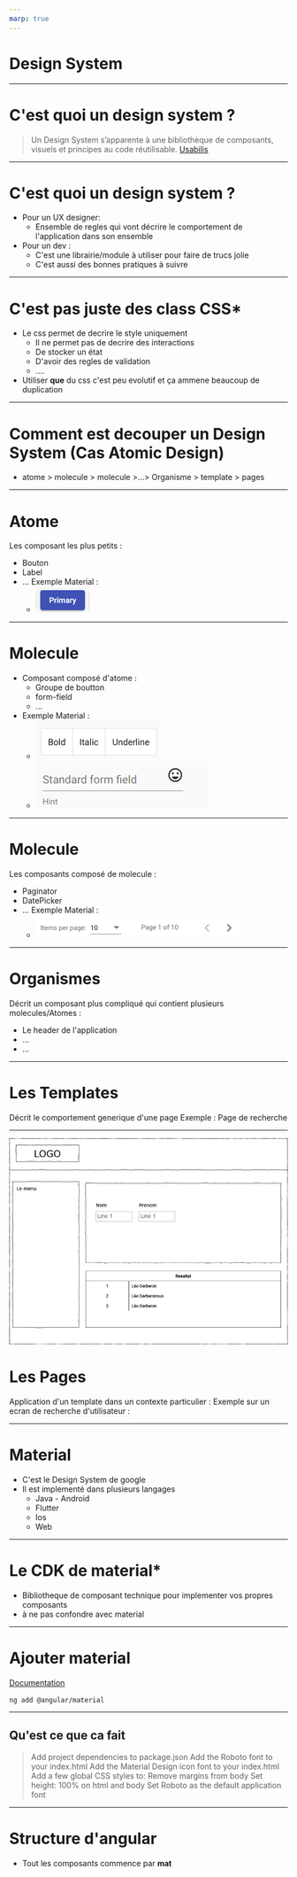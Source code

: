 ```yaml
---
marp: true
---
```

# Design System
---
# C'est quoi un design system ?
> Un Design System s’apparente à une bibliothèque de composants, visuels et principes au code réutilisable. [Usabilis](https://www.usabilis.com/design-system/)
---
# C'est quoi un design system ?
- Pour un UX designer:
    - Ensemble de regles qui vont décrire le comportement de l'application dans son ensemble
- Pour un dev : 
    - C'est une librairie/module à utiliser pour faire de trucs jolie
    - C'est aussi des bonnes pratiques à suivre 
---
# C'est pas juste des class CSS*
- Le css permet de decrire le style uniquement 
    - Il ne permet pas de decrire des interactions 
    - De stocker un  état
    - D'avoir des regles de validation 
    - ....
- Utiliser **que** du css c'est peu evolutif et ça ammene beaucoup de duplication
---
# Comment est decouper un Design System (Cas Atomic Design)
- atome > molecule > molecule >...> Organisme > template > pages 
---
# Atome 
Les composant les plus petits : 
- Bouton
- Label
- ...
Exemple Material : 
    - ![button](assets/button.png)
---
# Molecule 
- Composant composé d'atome : 
  - Groupe de boutton
  - form-field
  - ...
- Exemple Material : 
    - ![buttonToggle](assets/buttonToggle.png)
    - ![formField](assets/form-field.png)
---
# Molecule 
Les composants composé de molecule : 
- Paginator
- DatePicker
- ...
Exemple Material : 
    - ![paginator](assets/paginator.png)
---
# Organismes 
Décrit un composant plus compliqué qui contient plusieurs molecules/Atomes : 
- Le header de l'application
- ...
- ...
---

# Les Templates 
Décrit le comportement generique d'une page
Exemple : Page de recherche

---
![bg right:70% 90%](assets/page-ds.drawio.png)
# Les Pages 
Application d'un template dans un contexte particulier  : 
Exemple sur un ecran de recherche d'utilisateur :

--- 
# Material
- C'est le Design System de google
- Il est implementé dans plusieurs langages
    - Java - Android
    - Flutter
    - Ios 
    - Web
---

# Le CDK de material*
- Bibliotheque de composant technique pour implementer vos propres composants
- à ne pas confondre avec material
---

# Ajouter material 
[Documentation](https://material.angular.io/)
```shell
ng add @angular/material
```
---
## Qu'est ce que ca fait 
>Add project dependencies to package.json
Add the Roboto font to your index.html
Add the Material Design icon font to your index.html
Add a few global CSS styles to:
Remove margins from body
Set height: 100% on html and body
Set Roboto as the default application font


---
# Structure d'angular
- Tout les composants commence par **mat**
